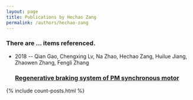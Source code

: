 ```yaml
---
layout: page
title: Publications by Hechao Zang
permalink: /authors/hechao-zang
---
```


<h3 id="number-posts">There are ... items referenced.</h3>
<ul class="post-list">
<li><span class='post-meta'>2018 -- Qian Gao, Chengxing Lv, Na Zhao, Hechao Zang, Huilue Jiang, Zhaowen Zhang, Fengli Zhang</span><h3><a class='post-link' href="{{ site.baseurl }}/regenerative-braking-system-of-pm-synchronous-motor">Regenerative braking system of PM synchronous motor</a></h3></li>

</ul>
{% include count-posts.html %}
